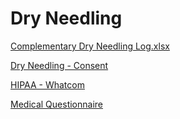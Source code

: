 # Dry Needling

[Complementary Dry Needling Log.xlsx](Dry%20Needling%2008d7da34bade40d89af7082fe91a572b/Complementary%20Dry%20Needling%20Log%20xlsx%205fdb44e0ee914a65ab9dfe88dffa0d98.md)

[Dry Needling - Consent](Dry%20Needling%2008d7da34bade40d89af7082fe91a572b/Dry%20Needling%20-%20Consent%207fd66d6814b042c2844935838025f3b0.md)

[HIPAA - Whatcom](Dry%20Needling%2008d7da34bade40d89af7082fe91a572b/HIPAA%20-%20Whatcom%203758635ecdbf480b8e5afe294c2b7064.md)

[Medical Questionnaire](Dry%20Needling%2008d7da34bade40d89af7082fe91a572b/Medical%20Questionnaire%200a17c54e4efd492a8bcc6bd27a5f9de9.md)